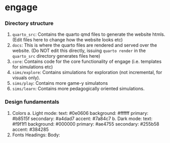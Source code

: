 # engage

### Directory structure
1. `quarto_src`: Contains the quarto qmd files to generate the website htmls. (Edit files here to change how the website looks etc)
2. `docs`: This is where the quarto files are rendered and served over the website. (Do NOT edit this directly, issuing `quarto render` in the `quarto_src` directory generates files here)
3. `core`: Contains code for the core functionality of engage (i.e. templates for simulations etc)
4. `sims/explore`: Contains simulations for exploration (not incremental, for visuals only).
5. `sims/play`: Contains more game-y simulatons
6. `sims/learn`: Contains more pedagogically oriented simulations.

### Design fundamentals
1. Colors
    a. Light mode: 
       text: #0e0606
       background: #ffffff
       primary: #b8515f
       secondary: #a4dad7
       accent: #7a84c7
    b. Dark mode: 
       text: #f9f1f1
       background: #000000
       primary: #ae4755
       secondary: #255b58
       accent: #384285
2. Fonts
    Headings: 
    Body: 
